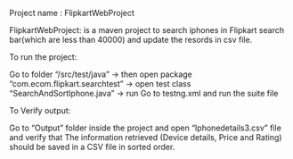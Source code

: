   
Project name : FlipkartWebProject

FlipkartWebProject: is a maven project to search iphones in Flipkart search bar(which are less than 40000) and update the resords in csv file.

To run the project:

Go to folder “/src/test/java” -> then open package “com.ecom.flipkart.searchtest” -> open test class “SearchAndSortIphone.java” -> run Go to testng.xml and run the suite file

To Verify output:

Go to “Output” folder inside the project and open “Iphonedetails3.csv” file and verify that The information retrieved (Device details, Price and Rating) should be saved in a CSV file in sorted order.
